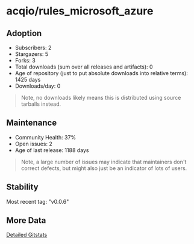 # acqio/rules_microsoft_azure

## Adoption

- Subscribers: 2
- Stargazers: 5
- Forks: 3
- Total downloads (sum over all releases and artifacts): 0
- Age of repository (just to put absolute downloads into relative terms): 1425 days
- Downloads/day: 0

> Note, no downloads likely means this is distributed using source tarballs instead.

## Maintenance

- Community Health: 37%
- Open issues: 2
- Age of last release: 1188 days

> Note, a large number of issues may indicate that maintainers don't correct defects, but might also
> just be an indicator of lots of users.

## Stability

Most recent tag: "v0.0.6"

## More Data

[Detailed Gitstats](/bazel-catalog/gitstats/acqio/rules_microsoft_azure)


